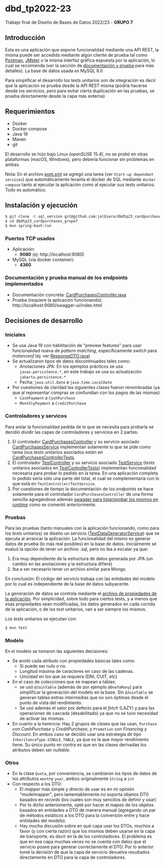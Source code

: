 # dbd_tp2022-23

Trabajo final de Diseño de Bases de Datos 2022/23 - **GRUPO 7**

## Introducción

Esta es una aplicación que expone funcionalidad mediante una API REST, la misma puede ser accedida mediante algún cliente de prueba tal como [Postman](https://www.postman.com/), [JMeter](https://jmeter.apache.org/) o la misma interfaz gráfica expuesta por la aplicación, lo cual se recomienda (ver la sección de [documentación y prueba](#documentación-y-prueba-manual-de-los-endpoints-implementados) para más detalles). La base de datos usada es MySQL 8.0

Para simplificar el desarrollo los tests unitarios son de integración es decir que la aplicación se prueba desde la API REST misma (podría hacerse desde los servicios, pero para evitar cierta duplicación en las pruebas, se prueba directamente desde la capa más externa)

## Requerimientos

- Docker
- Docker compose
- Java 19
- Maven
- git

El desarrollo se hizo bajo Linux (openSUSE 15.4), no se probó en otras plataformas (macOS, Windows), pero debería funcionar sin problemas en ambas.

Nota: En el archivo [pom.xml](pom.xml) se agregó una tarea (ver `Start-up dependant services`) que automáticamente levanta el docker de SQL mediante `docker compose` tanto al ejecutar la aplicación como al ejecutar sus tests unitarios. Todo es automático.

## Instalación y ejecución

```bash
$ git clone -b sql_version git@github.com:jalbiero/dbdtp23_cardpurchases_grupo7.git
$ cd dbdtp23_cardpurchases_grupo7
$ mvn spring-boot:run
```

### Puertos TCP usados

- Aplicación: 
  - **9080** (ej: http://localhost:9080)
- MySQL (via docker container): 
  - **4360**

### Documentación y prueba manual de los endpoints implementados

- Documentación concreta: [CardPurchasesController.java](src/main/java/com/tpdbd/cardpurchases/controllers/CardPurchasesController.java)
- Prueba (requiere la aplicación funcionando): http://localhost:9080/swagger-ui/index.html

## Decisiones de desarrollo

### Iniciales

- Se usa Java 19 con habilitación de "preview features" para usar funcionalidad nueva de _pattern matching_, específicamente _switch_ para _instanceof_ (ej: ver [ResponseDTO.java](src/main/java/com/tpdbd/cardpurchases/dto/ResponseDTO.java))
- Se actualizaron tipos de datos discontinuados tales como:
  - Anotaciones JPA: En los ejemplos prácticos se usa `javax.persistence.*`, en este trabajo se usa su actualzación `jakarta.persistence.*`
  - Fecha: `java.util.Date` a `java.time.LocalDate`
- Por cuestiones de claridad las siguientes clases fueron renombradas (ya que al representar compras se confundían con los pagos de las mismas)
  - `CashPayment` a `CashPurchase`
  - `MonthlyPayment` a `CreditPurchase`

### Controladores y servicos

Para aislar la funcionalidad pedida de lo que se necesita para probarla se decidió dividir las capas de controladores y servicios en 2 partes:

1. El controlador [CardPurchasesController](src/main/java/com/tpdbd/cardpurchases/controllers/CardPurchasesController.java) y su servicio asociado [CardPurchasesService](src/main/java/com/tpdbd/cardpurchases/services/CardPurchasesService.java) implementan solamente lo que se pide como tarea (sus _tests_ unitarios asociados están en [CardPurchasesControllerTests](src/test/java/com/tpdbd/cardpurchases/CardPurchasesControllerTests.java).
2. El controlador [TestController](src/main/java/com/tpdbd/cardpurchases/controllers/TestController.java) y su servicio asociado [TestService](src/main/java/com/tpdbd/cardpurchases/services/TestService.java) (_tests_ unitarios asociados en [TestControllerTests](src/test/java/com/tpdbd/cardpurchases/TestControllerTests.java)) implementan funcionalidad necesaria para probar lo pedido en la tarea. En una aplicación completa lo pedido sería sólo una parte del total, el cual se complementaría con lo que está en `TestController/TestService`.
3. Por cuestiones de tiempo la documentación de los _endpoints_ se hace solamente para el controlador `CardPurchasesController` de una forma sencilla agregándose además [swagger para listar/probar los mismos en _runtime_](#documentación-y-prueba-manual-de-los-endpoints-implementados) como se comentó anteriormente.

### Pruebas

Para las pruebas (tanto manuales con la aplicación funcionando, como para los _tests_ unitarios) se diseño un servicio ([TestDataGeneratorService](src/main/java/com/tpdbd/cardpurchases/services/TestDataGeneratorService.java)) que se ejecuta al arrancar la aplicación. La funcionalidad del mismo es generar datos de prueba (lo más real posibles) en la base de datos. Inicialmente se evaluó la opción de tener un archivo .sql, pero no iba a escalar ya que:
   
   1. Era muy dependiente de la estructura de datos generada por JPA (un cambio en las anotaciones y la estructura difiere)
   2. Iba a ser necesario tener un archivo similar para Mongo.

En conclusión: El código del servicio trabaja con las entidades del modelo por lo cual es independiente de la base de datos subyacente.

La generación de datos se controla mediante el [archivo de propiedades de la aplicación](src/main/resources/application.properties). Por simplicidad, sobre todo para ciertos tests, y a menos que esas propiedades sean modificadas, los datos generados en cada corrida de la aplicación, o de los _test_ unitarios, van a ser siempre los mismos.

Los _tests_ unitarios se ejecutan con:

```bash
$ mvn test
```

### Modelo

En el modelo se tomaron las siguientes decisiones:

- Se anotó cada atributo con propiedades básicas tales como:
  - Si puede ser nulo o no.
  - Longitud máxima de caracteres en caso de las cadenas.
  - Unicidad en los que se requiera (DNI, CUIT, etc)
- En el caso de colecciones que se mapean a tablas:
  -  se usó `@JoinTable` (además de por ejemplo `@OneToMany`) para simplificar la generación del modelo en la base. Sin `@JoinTable` se generan tablas extras intermedias que no son óptimas desde el punto de vista del rendimiento.
  -  Se usó además el valor por defecto para el _fetch_ (LAZY) y para las operaciones de cascada (desabilitado) ya que no se tuvo necesidad de activar las mismas.
- En cuanto a la herencia: Hay 2 grupos de clases que las usan, `Purchase` con _CashPurchase_ y _CreditPurchase_, y `Promotion` con _Financing_ y _Discount_. En ambos caso se decidió usar una estrategia de tipo `InheritanceType.SINGLE_TABLE`, ya que es la que mayor rendimiento tiene. Su único punto en contra es que en las clases derivadas los atributos deben ser _nullable_. 

### Otros

- En la clase `Quota`, por conveniencia, se cambiaron los tipos de datos de los attributos `month`y `year`, ambos originalmente `String` a `int`
- Con respecto a los DTO:
  - El _mapper_ más simple y directo de usar es en mi opinión "modelmapper", pero lamentablemente no soporta objetos DTO basados en _records_ (los cuales son muy sencillos de definir y usar)
  -  Por lo dicho anteriomente, opté por hacer el mapeo de los objetos basados en entidades a DTO de manera manual (agregando un par de métodos estáticos a los DTO para la conversión entre y hace entidades del modelo).
  -  Hay mucha discusión sobre en qué capa usar los DTOs, muchos a favor (y con cierta razón) que los mismos deben usarse en la capa de transporte, es decir en la de los controladores. El problema es que en esa capa muchas veces no se cuenta con datos que el servicio posee para generar correctamente el DTO. Por lo anterior tomé la decisión de que la capa de servicio devuelva resultados directamente en DTO para la capa de controladores.
  